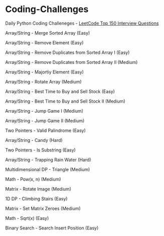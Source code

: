 # Coding-Challenges

Daily Python Coding Challeneges - [LeetCode Top 150 Interview Questions](https://leetcode.com/studyplan/top-interview-150/)

Array/String - Merge Sorted Array (Easy)

Array/String - Remove Element (Easy)

Array/String - Remove Duplicates from Sorted Array I (Easy)

Array/String - Remove Duplicates from Sorted Array II (Medium)

Array/String - Majortiy Element (Easy)

Array/String - Rotate Array (Medium)

Array/String - Best Time to Buy and Sell Stock (Easy)

Array/String - Best Time to Buy and Sell Stock II (Medium)

Array/String - Jump Game I (Medium)

Array/String - Jump Game II (Medium)

Two Pointers - Valid Palindrome (Easy)

Array/String - Candy (Hard)

Two Pointers - Is Substring (Easy)

Array/String - Trapping Rain Water (Hard)

Multidimensional DP - Triangle (Medium)

Math - Pow(x, n) (Medium)

Matrix - Rotate Image (Medium)

1D DP - Climbing Stairs (Easy)

Matrix - Set Matrix Zeroes (Medium)

Math - Sqrt(x) (Easy)

Binary Search - Search Insert Position (Easy)




